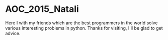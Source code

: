 # AOC_2015_Natali
Here I with my friends which are the best programmers in the world solve various interesting problems in python. Thanks for visiting, I'll be glad to get advice.
